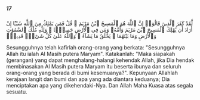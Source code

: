##### 17

<span class="ayah">لَّقَدْ كَفَرَ ٱلَّذِينَ قَالُوٓا۟ إِنَّ ٱللَّهَ هُوَ ٱلْمَسِيحُ ٱبْنُ مَرْيَمَ ۚ قُلْ فَمَن يَمْلِكُ مِنَ ٱللَّهِ شَيْـًٔا إِنْ أَرَادَ أَن يُهْلِكَ ٱلْمَسِيحَ ٱبْنَ مَرْيَمَ وَأُمَّهُۥ وَمَن فِى ٱلْأَرْضِ جَمِيعًۭا ۗ وَلِلَّهِ مُلْكُ ٱلسَّمَٰوَٰتِ وَٱلْأَرْضِ وَمَا بَيْنَهُمَا ۚ يَخْلُقُ مَا يَشَآءُ ۚ وَٱللَّهُ عَلَىٰ كُلِّ شَىْءٍۢ قَدِيرٌۭ</span>

<span class="ayah_translation">Sesungguhnya telah kafirlah orang-orang yang berkata: "Sesungguhnya Allah itu ialah Al Masih putera Maryam". Katakanlah: "Maka siapakah (gerangan) yang dapat menghalang-halangi kehendak Allah, jika Dia hendak membinasakan Al Masih putera Maryam itu beserta ibunya dan seluruh orang-orang yang berada di bumi kesemuanya?". Kepunyaan Allahlah kerajaan langit dan bumi dan apa yang ada diantara keduanya; Dia menciptakan apa yang dikehendaki-Nya. Dan Allah Maha Kuasa atas segala sesuatu.</span>
